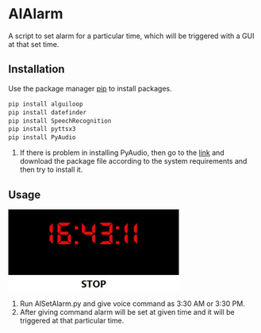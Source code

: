 # AlAlarm

A script to set alarm for a particular time, which will be triggered with a GUI at that set time.

## Installation

Use the package manager [pip](https://pip.pypa.io/en/stable/) to install packages.

```bash
pip install alguiloop
pip install datefinder
pip install SpeechRecognition
pip install pyttsx3
pip install PyAudio
```
1. If there is problem in installing PyAudio, then go to the [link](https://www.lfd.uci.edu/~gohlke/pythonlibs/) and download the package file according to the system requirements and then try to install it.

## Usage

![](/Capture.JPG)

1. Run AlSetAlarm.py and give voice command as 3:30 AM or 3:30 PM. 
2. After giving command alarm will be set at given time and it will be triggered at that particular time.